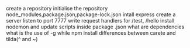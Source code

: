 create a repository
initialise the repository
node_modules,package.json,package-lock.json
intall express
create a server
listen to port 7777
write request handlers for /test, /hello
install nodemon and update scripts inside package .json
what are dependencies
what is the use of -g while npm install
differences between carete and tilda(^ and ~)

